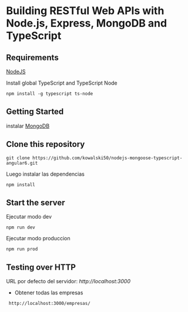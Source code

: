 # Building RESTful Web APIs with Node.js, Express, MongoDB and TypeScript


## Requirements

[NodeJS](https://nodejs.org/en/)

Install global TypeScript and TypeScript Node

```
npm install -g typescript ts-node
```

## Getting Started

instalar [MongoDB](https://docs.mongodb.com/manual/administration/install-community/)


## Clone this repository

```
git clone https://github.com/kowalski50/nodejs-mongoose-typescript-angular6.git
```

Luego instalar las dependencias

```
npm install
```

## Start the server

Ejecutar modo dev

```
npm run dev
```

Ejecutar modo produccion

```
npm run prod
```

## Testing over HTTP

URL por defecto del servidor: *http://localhost:3000*

+ Obtener todas las empresas

```
 http://localhost:3000/empresas/
```

